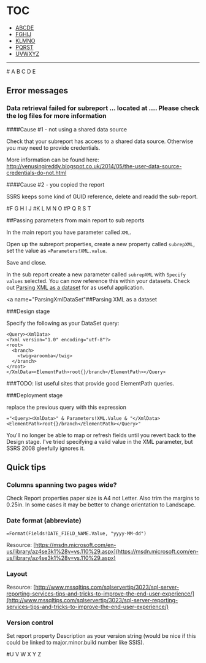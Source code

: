 # TOC

* [ABCDE](#AtoE)
* [FGHIJ](#FtoJ)
* [KLMNO](#KtoO)
* [PQRST](#PtoV)
* [UVWXYZ](#UtoZ)

----

<a name="AtoE">
# A B C D E
</a>

## Error messages

### Data retrieval failed for subreport ... located at .... Please check the log files for more information

####Cause #1 - not using a shared data source

Check that your subreport has access to a shared data source. Otherwise you may need to provide credentials.

More information can be found here: http://venusingireddy.blogspot.co.uk/2014/05/the-user-data-source-credentials-do-not.html

####Cause #2 - you copied the report

SSRS keeps some kind of GUID reference, delete and readd the sub-report.

<a name="FtoJ">
#F G H I J
</a>


<a name="KtoO">
#K L M N O
</a>


<a name="PtoV">
#P Q R S T
</a>

##Passing parameters from main report to sub reports

In the main report you have parameter called ```XML```.

Open up the subreport properties, create a new property called ```subrepXML```, set the value as ```=Parameters!XML.value```.

Save and close.

In the sub report create a new parameter called ```subrepXML``` with ```Specify values``` selected. You can now reference this within your datasets. Check out [Parsing XML as a dataset](#ParsingXmlDataSet) for as useful application.


<a name="ParsingXmlDataSet"##Parsing XML as a dataset</a>

###Design stage

Specify the following as your DataSet query:

```
<Query><XmlData>
<?xml version="1.0" encoding="utf-8"?>
<root>
  <branch>
    <twig>aroomba</twig>
  </branch>
</root>
</XmlData><ElementPath>root{}/branch</ElementPath></Query>
```

###TODO: list useful sites that provide good ElementPath queries.

###Deployment stage

replace the previous query with this expression

```
="<Query><XmlData>" & Parameters!XML.Value & "</XmlData><ElementPath>root{}/branch</ElementPath></Query>"
```

You'll no longer be able to map or refresh fields until you revert back to the Design stage. I've tried specifying a valid value in the XML parameter, but SSRS 2008 gleefully ignores it.

## Quick tips

### Columns spanning two pages wide? 

Check Report properties paper size is A4 not Letter. Also trim the margins to 0.25in. In some cases it may be better to change orientation to Landscape.

### Date format (abbreviate)

```=Format(Fields!DATE_FIELD_NAME.Value, "yyyy-MM-dd")```

Resource:
[https://msdn.microsoft.com/en-us/library/az4se3k1%28v=vs.110%29.aspx](https://msdn.microsoft.com/en-us/library/az4se3k1%28v=vs.110%29.aspx)

### Layout

Resource:
[http://www.mssqltips.com/sqlservertip/3023/sql-server-reporting-services-tips-and-tricks-to-improve-the-end-user-experience/](http://www.mssqltips.com/sqlservertip/3023/sql-server-reporting-services-tips-and-tricks-to-improve-the-end-user-experience/)
### Version control

Set report property Description as your version string (would be nice if this could be linked to major.minor.build number like SSIS).

<a name="UtoZ">
#U V W X Y Z
</a>
